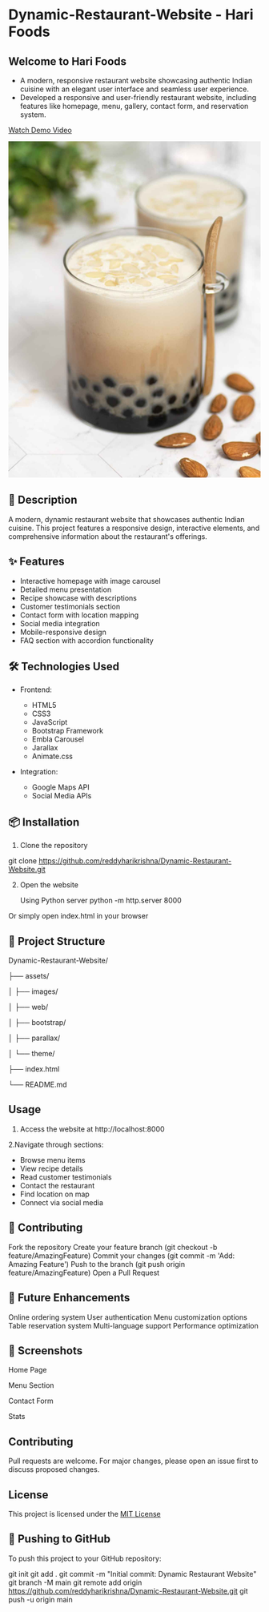 # Dynamic-Restaurant-Website - Hari Foods

## Welcome to Hari Foods 
- A modern, responsive restaurant website showcasing authentic Indian cuisine with an elegant user interface and seamless user experience.
- Developed a responsive and user-friendly restaurant website, including features like homepage,  menu, gallery, contact form, and reservation system.

[Watch Demo Video](add-your-demo-video-url)

![Project Image](assets/images/15.jpg)

## 🌟 Description

A modern, dynamic restaurant website that showcases authentic Indian cuisine. This project features a responsive design, interactive elements, and comprehensive information about the restaurant's offerings.

 ## ✨ Features

- Interactive homepage with image carousel
- Detailed menu presentation
- Recipe showcase with descriptions
- Customer testimonials section
- Contact form with location mapping
- Social media integration
- Mobile-responsive design
- FAQ section with accordion functionality

 ## 🛠 Technologies Used

- Frontend:
  - HTML5
  - CSS3
  - JavaScript
  - Bootstrap Framework
  - Embla Carousel
  - Jarallax
  - Animate.css

- Integration:
  - Google Maps API
  - Social Media APIs

## 📦 Installation

1. Clone the repository

git clone https://github.com/reddyharikrishna/Dynamic-Restaurant-Website.git

2. Open the website

   Using Python server
python -m http.server 8000

Or simply open index.html in your browser

## 📁 Project Structure


Dynamic-Restaurant-Website/

├── assets/

│   ├── images/

│   ├── web/

│   ├── bootstrap/

│   ├── parallax/

│   └── theme/

├── index.html

└── README.md

## Usage
1. Access the website at http://localhost:8000

2.Navigate through sections:
   - Browse menu items
   - View recipe details
   - Read customer testimonials
   - Contact the restaurant
   - Find location on map
   - Connect via social media

## 🤝 Contributing
Fork the repository
Create your feature branch (git checkout -b feature/AmazingFeature)
Commit your changes (git commit -m 'Add: Amazing Feature')
Push to the branch (git push origin feature/AmazingFeature)
Open a Pull Request

## 🎯 Future Enhancements
Online ordering system
User authentication
Menu customization options
Table reservation system
Multi-language support
Performance optimization


## 📸 Screenshots

Home Page

Menu Section

Contact Form

Stats


## Contributing
Pull requests are welcome. For major changes, please open an issue first to discuss proposed changes.

## License
This project is licensed under the [MIT License](LICENSE)






## 🚀 Pushing to GitHub

To push this project to your GitHub repository:


git init
git add .
git commit -m "Initial commit: Dynamic Restaurant Website"
git branch -M main
git remote add origin https://github.com/reddyharikrishna/Dynamic-Restaurant-Website.git
git push -u origin main


